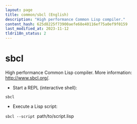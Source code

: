 ```yaml
---
layout: page
title: common/sbcl (English)
description: "High performance Common Lisp compiler."
content_hash: 625d8225f73900aefe68e40116ef75a0ef9f0159
last_modified_at: 2023-11-12
tldri18n_status: 2
---
```

# sbcl

High performance Common Lisp compiler.
More information: <http://www.sbcl.org/>.

- Start a REPL (interactive shell):

`sbcl`

- Execute a Lisp script:

`sbcl --script `<span class="tldr-var badge badge-pill bg-dark-lm bg-white-dm text-white-lm text-dark-dm font-weight-bold">path/to/script.lisp</span>
